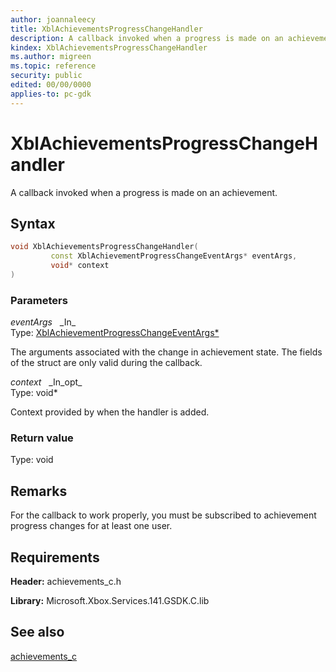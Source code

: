 ```yaml
---
author: joannaleecy
title: XblAchievementsProgressChangeHandler
description: A callback invoked when a progress is made on an achievement.
kindex: XblAchievementsProgressChangeHandler
ms.author: migreen
ms.topic: reference
security: public
edited: 00/00/0000
applies-to: pc-gdk
---
```


# XblAchievementsProgressChangeHandler  

A callback invoked when a progress is made on an achievement.  

## Syntax  
  
```cpp
void XblAchievementsProgressChangeHandler(  
         const XblAchievementProgressChangeEventArgs* eventArgs,  
         void* context  
)  
```  
  
### Parameters  
  
*eventArgs* &nbsp;&nbsp;\_In\_  
Type: [XblAchievementProgressChangeEventArgs*](../structs/xblachievementprogresschangeeventargs.md)  
  
The arguments associated with the change in achievement state. The fields of the struct are only valid during the callback.  
  
*context* &nbsp;&nbsp;\_In\_opt\_  
Type: void*  
  
Context provided by when the handler is added.  
  
  
### Return value  
Type: void
  

  
## Remarks  
  
For the callback to work properly, you must be subscribed to achievement progress changes for at least one user.
  
## Requirements  
  
**Header:** achievements_c.h
  
**Library:** Microsoft.Xbox.Services.141.GSDK.C.lib
  
## See also  
[achievements_c](../achievements_c_members.md)  
  
  